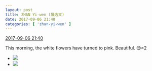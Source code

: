 ```yaml
---
layout: post
title: ZHAN Yi-wen (展逸文)
date: 2017-09-06 21:40
categories: [ 'zhan-yi-wen' ]
---
```


<div class="weibo-info">
  <a href="http://weibo.com/6108090526/FkBedkhSl">2017-09-06 21:40</a>
</div>

This morning, the white flowers have turned to pink. Beautiful. :blush:×2

<!-- more -->

<ul class="weibo-pic-list-1">
  <li class="weibo-pic">
    <a href="http://wx2.sinaimg.cn/mw690/006FmVn8gy1fja6a39a4oj30qo0zk4aj.jpg"><img src="//wx2.sinaimg.cn/thumb150/006FmVn8gy1fja6a39a4oj30qo0zk4aj.jpg" /></a>
  </li>
  <li class="weibo-pic">
    <a href="http://wx1.sinaimg.cn/mw690/006FmVn8gy1fja6a6opdzj30qo0qo11u.jpg"><img src="//wx1.sinaimg.cn/thumb150/006FmVn8gy1fja6a6opdzj30qo0qo11u.jpg" /></a>
  </li>
</ul>
